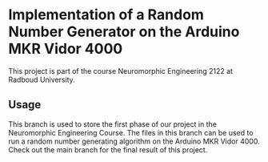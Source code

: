 # Implementation of a Random Number Generator on the Arduino MKR Vidor 4000
This project is part of the course Neuromorphic Engineering 2122 at Radboud University.

## Usage
This branch is used to store the first phase of our project in the Neuromorphic Engineering Course. The files in this branch can be used to run a random number generating algorithm on the Arduino MKR Vidor 4000. Check out the main branch for the final result of this project.
